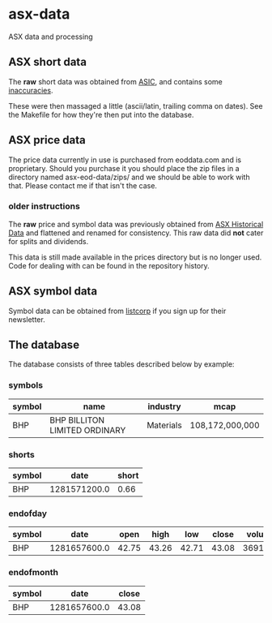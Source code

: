 # asx-data
ASX data and processing

## ASX short data

The **raw** short data was obtained from
[ASIC](https://asic.gov.au/regulatory-resources/markets/short-selling/short-position-reports-table/),
and contains some
[inaccuracies](https://asic.gov.au/regulatory-resources/markets/short-selling/short-selling-reports-notice/).

These were then massaged a little (ascii/latin, trailing comma on
dates). See the Makefile for how they're then put into the database.

## ASX price data

The price data currently in use is purchased from eoddata.com and is proprietary. Should you purchase it you should place the zip files in a directory named asx-eod-data/zips/ and we should be able to work with that. Please contact me if that isn't the case.

### older instructions

The **raw** price and symbol data was previously obtained from [ASX Historical
Data](https://www.asxhistoricaldata.com/archive/) and flattened and
renamed for consistency.  This raw data did **not** cater for
splits and dividends.

This data is still made available in the prices directory but is no longer
used. Code for dealing with can be found in the repository history.

## ASX symbol data

Symbol data can be obtained from [listcorp](https://www.listcorp.com/asx) if you sign up for their newsletter.

## The database

The database consists of three tables described below by example:

### symbols
symbol | name | industry | mcap
------ | ---- | --- | ---
BHP    | BHP BILLITON LIMITED ORDINARY | Materials | 108,172,000,000 

### shorts
symbol | date | short
------ | ---- | -------
BHP    | 1281571200.0 | 0.66

### endofday
symbol | date | open | high | low | close | volume
------ | ---- | ---- | ---- | --- | ----- | ------
BHP    | 1281657600.0 | 42.75 | 43.26 | 42.71 | 43.08 | 3691070

### endofmonth
symbol | date | close
------ | ---- | -----
BHP    | 1281657600.0 | 43.08

